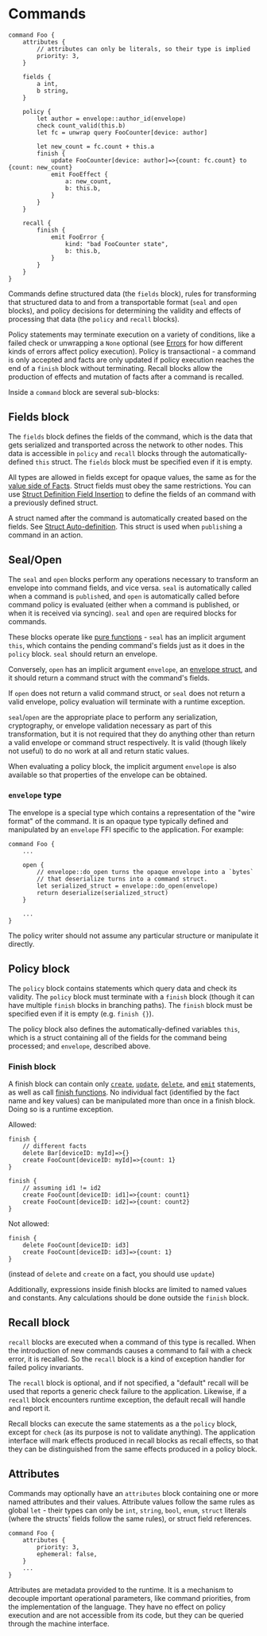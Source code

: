 # Commands

```
command Foo {
    attributes {
        // attributes can only be literals, so their type is implied
        priority: 3,
    }

    fields {
        a int,
        b string,
    }

    policy {
        let author = envelope::author_id(envelope)
        check count_valid(this.b)
        let fc = unwrap query FooCounter[device: author]

        let new_count = fc.count + this.a
        finish {
            update FooCounter[device: author]=>{count: fc.count} to {count: new_count}
            emit FooEffect {
                a: new_count,
                b: this.b,
            }
        }
    }

    recall {
        finish {
            emit FooError {
                kind: "bad FooCounter state",
                b: this.b,
            }
        }
    }
}
```

Commands define structured data (the `fields` block), rules for
transforming that structured data to and from a transportable format
(`seal` and `open` blocks), and policy decisions for determining the
validity and effects of processing that data (the `policy` and `recall`
blocks).

Policy statements may terminate execution on a variety of conditions,
like a failed check or unwrapping a `None` optional (see
[Errors](../errors.md) for how different kinds of errors affect policy
execution). Policy is transactional - a command is only accepted and
facts are only updated if policy execution reaches the end of a `finish`
block without terminating. Recall blocks allow the production of effects
and mutation of facts after a command is recalled.

Inside a `command` block are several sub-blocks:

## Fields block

The `fields` block defines the fields of the command, which is the data
that gets serialized and transported across the network to other nodes.
This data is accessible in `policy` and `recall` blocks through the
automatically-defined `this` struct. The `fields` block must be
specified even if it is empty.

All types are allowed in fields except for opaque values, the same as
for the [value side of Facts](../top-level/facts.md). Struct fields must
obey the same restrictions. You can use [Struct Definition Field
Insertion](structs.md#struct-definition-field-insertion) to define the
fields of an command with a previously defined struct.

A struct named after the command is automatically created based on the
fields. See [Struct
Auto-definition](../types/structs.md#struct-auto-definition). This
struct is used when `publish`ing a command in an action.

## Seal/Open

The `seal` and `open` blocks perform any operations necessary to
transform an envelope into command fields, and vice versa. `seal` is
automatically called when a command is `publish`ed, and `open` is
automatically called before command policy is evaluated (either when a
command is published, or when it is received via syncing). `seal` and
`open` are required blocks for commands.

These blocks operate like [pure
functions](functions.md#pure-functions) - `seal` has an implicit
argument `this`, which contains the pending command's fields just as it
does in the `policy` block. `seal` should return an envelope.

Conversely, `open` has an implicit argument `envelope`, an [envelope
struct](#envelope-type), and it should return a command struct with the
command's fields.

If `open` does not return a valid command struct, or `seal` does not
return a valid envelope, policy evaluation will terminate with a runtime
exception.

`seal`/`open` are the appropriate place to perform any serialization,
cryptography, or envelope validation necessary as part of this
transformation, but it is not required that they do anything other than
return a valid envelope or command struct respectively. It is valid
(though likely not useful) to do no work at all and return static
values.

When evaluating a policy block, the implicit argument `envelope` is also
available so that properties of the envelope can be obtained.

### `envelope` type

The envelope is a special type which contains a representation of the
"wire format" of the command. It is an opaque type typically defined and
manipulated by an `envelope` FFI specific to the application. For
example:

```
command Foo {
    ...

    open {
        // envelope::do_open turns the opaque envelope into a `bytes`
        // that deserialize turns into a command struct.
        let serialized_struct = envelope::do_open(envelope)
        return deserialize(serialized_struct)
    }

    ...
}
```

The policy writer should not assume any particular structure or
manipulate it directly.

## Policy block

The `policy` block contains statements which query data and check its
validity. The `policy` block must terminate with a `finish` block
(though it can have multiple `finish` blocks in branching paths). The
`finish` block must be specified even if it is empty (e.g. `finish {}`).

The policy block also defines the automatically-defined variables
`this`, which is a struct containing all of the fields for the command
being processed; and `envelope`, described above.

### Finish block

A finish block can contain only [`create`](../statements/create.md),
[`update`](../statements/update.md),
[`delete`](../statements/delete.md), and [`emit`](../statements/emit.md)
statements, as well as call [finish
functions](functions.md#finish-functions). No individual fact
(identified by the fact name and key values) can be manipulated more
than once in a finish block. Doing so is a runtime exception.

Allowed:
```
finish {
    // different facts
    delete Bar[deviceID: myId]=>{}
    create FooCount[deviceID: myId]=>{count: 1}
}

finish {
    // assuming id1 != id2
    create FooCount[deviceID: id1]=>{count: count1}
    create FooCount[deviceID: id2]=>{count: count2}
}
```

Not allowed:
```
finish {
    delete FooCount[deviceID: id3]
    create FooCount[deviceID: id3]=>{count: 1}
}
```

(instead of `delete` and `create` on a fact, you should use `update`)

Additionally, expressions inside finish blocks are limited to named
values and constants. Any calculations should be done outside the
`finish` block.

## Recall block

`recall` blocks are executed when a command of this type is recalled.
When the introduction of new commands causes a command to fail with a
check error, it is recalled. So the `recall` block is a kind of
exception handler for failed policy invariants.

The `recall` block is optional, and if not specified, a "default" recall
will be used that reports a generic check failure to the application.
Likewise, if a `recall` block encounters runtime exception, the default
recall will handle and report it.

Recall blocks can execute the same statements as a the `policy` block,
except for `check` (as its purpose is not to validate anything).
The application interface will mark effects produced in recall blocks
as recall effects, so that they can be distinguished from the same
effects produced in a policy block.

## Attributes

Commands may optionally have an `attributes` block containing one or
more named attributes and their values. Attribute values follow the same
rules as global `let` - their types can only be `int`, `string`, `bool`,
`enum`, `struct` literals (where the structs' fields follow the same
rules), or struct field references.

```
command Foo {
    attributes {
        priority: 3,
        ephemeral: false,
    }
    ...
}
```

Attributes are metadata provided to the runtime. It is a mechanism to
decouple important operational parameters, like command priorities, from
the implementation of the language. They have no effect on policy
execution and are not accessible from its code, but they can be queried
through the machine interface.